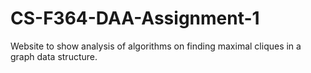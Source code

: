 # CS-F364-DAA-Assignment-1
Website to show analysis of algorithms on finding maximal cliques in a graph data structure.
